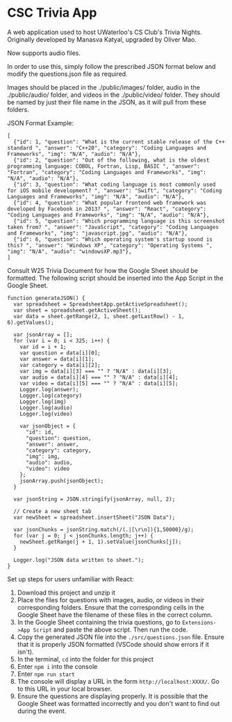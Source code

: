 # CSC Trivia App
A web application used to host UWaterloo's CS Club's Trivia Nights. Originally developed by Manasva Katyal, upgraded by Oliver Mao.

Now supports audio files.

In order to use this, simply follow the prescribed JSON format below and modify the questions.json file as required.

Images should be placed in the ./public/images/ folder, audio in the ./public/audio/ folder, and videos in the ./public/video/ folder. They should be named by just their file name in the JSON, as it will pull from these folders.

JSON Format Example: 
```
[
  {"id": 1, "question": "What is the current stable release of the C++ standard ", "answer": "C++20", "category": "Coding Languages and Frameworks", "img": "N/A", "audio": "N/A"},
  {"id": 2, "question": "Out of the following, what is the oldest programming language: COBOL, Fortran, Lisp, BASIC ", "answer": "Fortran", "category": "Coding Languages and Frameworks", "img": "N/A", "audio": "N/A"},
  {"id": 3, "question": "What coding language is most commonly used for iOS mobile development? ", "answer": "Swift", "category": "Coding Languages and Frameworks", "img": "N/A", "audio": "N/A"},
  {"id": 4, "question": "What popular frontend web framework was developed by Facebook in 2013? ", "answer": "React", "category": "Coding Languages and Frameworks", "img": "N/A", "audio": "N/A"},
  {"id": 5, "question": "Which programming language is this screenshot taken from? ", "answer": "JavaScript", "category": "Coding Languages and Frameworks", "img": "javascript.jpg", "audio": "N/A"},
  {"id": 6, "question": "Which operating system's startup sound is this? ", "answer": "Windows XP", "category": "Operating Systems ", "img": "N/A", "audio": "windowsXP.mp3"},
]
```

Consult W25 Trivia Document for how the Google Sheet should be formatted.
The following script should be inserted into the App Script in the Google Sheet.
```
function generateJSON() {
  var spreadsheet = SpreadsheetApp.getActiveSpreadsheet();
  var sheet = spreadsheet.getActiveSheet();
  var data = sheet.getRange(2, 1, sheet.getLastRow() - 1, 6).getValues();

  var jsonArray = [];
  for (var i = 0; i < 325; i++) {
    var id = i + 1;
    var question = data[i][0];
    var answer = data[i][1];
    var category = data[i][2];
    var img = data[i][3] === "" ? "N/A" : data[i][3];
    var audio = data[i][4] === "" ? "N/A" : data[i][4];
    var video = data[i][5] === "" ? "N/A" : data[i][5];
    Logger.log(answer);
    Logger.log(category)
    Logger.log(img)
    Logger.log(audio)
    Logger.log(video)
    
    var jsonObject = {
      "id": id,
      "question": question,
      "answer": answer,
      "category": category,
      "img": img,
      "audio": audio,
      "video": video
    };
    jsonArray.push(jsonObject);
  }
  
  var jsonString = JSON.stringify(jsonArray, null, 2);
  
  // Create a new sheet tab
  var newSheet = spreadsheet.insertSheet("JSON Data");

  var jsonChunks = jsonString.match(/(.|[\r\n]){1,50000}/g);
  for (var j = 0; j < jsonChunks.length; j++) {
    newSheet.getRange(j + 1, 1).setValue(jsonChunks[j]);
  }

  Logger.log("JSON data written to sheet.");
}
```

Set up steps for users unfamiliar with React:
1. Download this project and unzip it
2. Place the files for questions with images, audio, or videos in their corresponding folders. Ensure that the corresponding cells in the Google Sheet have the filename of these files in the correct column.
3. In the Google Sheet containing the trivia questions, go to  `Extensions->App Script` and paste the above script. Then run the code.
4. Copy the generated JSON file into the `./src/questions.json` file. Ensure that it is properly JSON formatted (VSCode should show errors if it isn't).
5. In the terminal, `cd` into the folder for this project
6. Enter `npm i` into the console
7. Enter `npm run start`
8. The console will display a URL in the form `http://localhost:XXXX/`. Go to this URL in your local browser.
9. Ensure the questions are displaying properly. It is possible that the Google Sheet was formatted incorrectly and you don't want to find out during the event.
